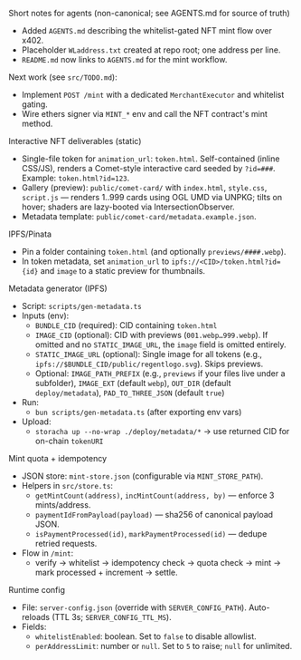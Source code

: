 Short notes for agents (non-canonical; see AGENTS.md for source of truth)

- Added `AGENTS.md` describing the whitelist-gated NFT mint flow over x402.
- Placeholder `WLaddress.txt` created at repo root; one address per line.
- `README.md` now links to `AGENTS.md` for the mint workflow.

Next work (see `src/TODO.md`):

- Implement `POST /mint` with a dedicated `MerchantExecutor` and whitelist gating.
- Wire ethers signer via `MINT_*` env and call the NFT contract's mint method.


Interactive NFT deliverables (static)

- Single-file token for `animation_url`: `token.html`. Self-contained (inline CSS/JS), renders a Comet-style interactive card seeded by `?id=###`. Example: `token.html?id=123`.
- Gallery (preview): `public/comet-card/` with `index.html`, `style.css`, `script.js` — renders 1..999 cards using OGL UMD via UNPKG; tilts on hover; shaders are lazy-booted via IntersectionObserver.
- Metadata template: `public/comet-card/metadata.example.json`.

IPFS/Pinata

- Pin a folder containing `token.html` (and optionally `previews/####.webp`).
- In token metadata, set `animation_url` to `ipfs://<CID>/token.html?id={id}` and `image` to a static preview for thumbnails.



Metadata generator (IPFS)

- Script: `scripts/gen-metadata.ts`
- Inputs (env):
  - `BUNDLE_CID` (required): CID containing `token.html`
  - `IMAGE_CID` (optional): CID with previews (`001.webp…999.webp`). If omitted and no `STATIC_IMAGE_URL`, the `image` field is omitted entirely.
  - `STATIC_IMAGE_URL` (optional): Single image for all tokens (e.g., `ipfs://$BUNDLE_CID/public/regentlogo.svg`). Skips previews.
  - Optional: `IMAGE_PATH_PREFIX` (e.g., `previews` if your files live under a subfolder), `IMAGE_EXT` (default `webp`), `OUT_DIR` (default `deploy/metadata`), `PAD_TO_THREE_JSON` (default `true`)
- Run:
  - `bun scripts/gen-metadata.ts` (after exporting env vars)
- Upload:
  - `storacha up --no-wrap ./deploy/metadata/*` → use returned CID for on-chain `tokenURI`

Mint quota + idempotency

- JSON store: `mint-store.json` (configurable via `MINT_STORE_PATH`).
- Helpers in `src/store.ts`:
  - `getMintCount(address)`, `incMintCount(address, by)` — enforce 3 mints/address.
  - `paymentIdFromPayload(payload)` — sha256 of canonical payload JSON.
  - `isPaymentProcessed(id)`, `markPaymentProcessed(id)` — dedupe retried requests.
- Flow in `/mint`:
  - verify → whitelist → idempotency check → quota check → mint → mark processed + increment → settle.

Runtime config

- File: `server-config.json` (override with `SERVER_CONFIG_PATH`). Auto-reloads (TTL 3s; `SERVER_CONFIG_TTL_MS`).
- Fields:
  - `whitelistEnabled`: boolean. Set to `false` to disable allowlist.
  - `perAddressLimit`: number or `null`. Set to `5` to raise; `null` for unlimited.

